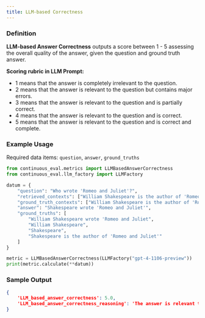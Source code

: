 ```yaml
---
title: LLM-based Correctness
---
```


### Definition


**LLM-based Answer Correctness** outputs a score between 1 - 5 assessing the overall quality of the answer, given the question and ground truth answer. 

**Scoring rubric in LLM Prompt:**
- 1 means that the answer is completely irrelevant to the question.
- 2 means that the answer is relevant to the question but contains major errors.
- 3 means that the answer is relevant to the question and is partially correct.
- 4 means that the answer is relevant to the question and is correct.
- 5 means that the answer is relevant to the question and is correct and complete.



### Example Usage

Required data items: `question`, `answer`, `ground_truths`

```python
from continuous_eval.metrics import LLMBasedAnswerCorrectness
from continuous_eval.llm_factory import LLMFactory

datum = {
    "question": "Who wrote 'Romeo and Juliet'?",
    "retrieved_contexts": ["William Shakespeare is the author of 'Romeo and Juliet'."],
    "ground_truth_contexts": ["William Shakespeare is the author of 'Romeo and Juliet'."],
    "answer": "Shakespeare wrote 'Romeo and Juliet'",
    "ground_truths": [
        "William Shakespeare wrote 'Romeo and Juliet", 
        "William Shakespeare", 
        "Shakespeare", 
        "Shakespeare is the author of 'Romeo and Juliet'"
    ]
}

metric = LLMBasedAnswerCorrectness(LLMFactory("gpt-4-1106-preview"))
print(metric.calculate(**datum))
```

### Sample Output

```JSON
{
    'LLM_based_answer_correctness': 5.0, 
    'LLM_based_answer_correctness_reasoning': 'The answer is relevant to the question and is correct and complete. It matches the ground truth reference answers provided.'
}
```
